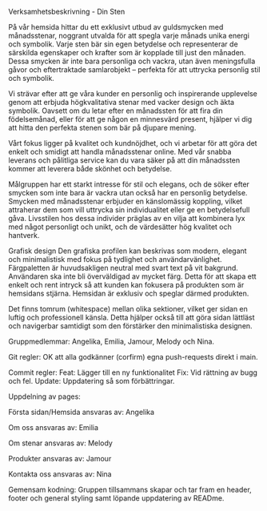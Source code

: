 Verksamhetsbeskrivning - Din Sten


På vår hemsida hittar du ett exklusivt utbud av guldsmycken med månadsstenar, noggrant utvalda för att spegla varje månads unika energi och symbolik. Varje sten bär sin egen betydelse och representerar de särskilda egenskaper och krafter som är kopplade till just den månaden. Dessa smycken är inte bara personliga och vackra, utan även meningsfulla gåvor och eftertraktade samlarobjekt – perfekta för att uttrycka personlig stil och symbolik.

Vi strävar efter att ge våra kunder en personlig och inspirerande upplevelse genom att erbjuda högkvalitativa stenar med vacker design och äkta symbolik. Oavsett om du letar efter en månadssten för att fira din födelsemånad, eller för att ge någon en minnesvärd present, hjälper vi dig att hitta den perfekta stenen som bär på djupare mening.

Vårt fokus ligger på kvalitet och kundnöjdhet, och vi arbetar för att göra det enkelt och smidigt att handla månadsstenar online. Med vår snabba leverans och pålitliga service kan du vara säker på att din månadssten kommer att leverera både skönhet och betydelse.

Målgruppen har ett starkt intresse för stil och elegans, och de söker efter smycken som inte bara är vackra utan också har en personlig betydelse. Smycken med månadsstenar erbjuder en känslomässig koppling, vilket attraherar dem som vill uttrycka sin individualitet eller ge en betydelsefull gåva. Livsstilen hos dessa individer präglas av en vilja att kombinera lyx med något personligt och unikt, och de värdesätter hög kvalitet och hantverk.


Grafisk design
Den grafiska profilen kan beskrivas som modern, elegant och minimalistisk med fokus på tydlighet och användarvänlighet. Färgpaletten är huvudsakligen neutral med svart text på vit bakgrund. Användaren ska inte bli överväldigad av mycket färg. Detta för att skapa ett enkelt och rent intryck så att kunden kan fokusera på produkten som är hemsidans stjärna. Hemsidan är exklusiv och speglar därmed produkten.

Det finns tomrum (whitespace) mellan olika sektioner, vilket ger sidan en luftig och professionell känsla. Detta hjälper också till att göra sidan lättläst och navigerbar samtidigt som den förstärker den minimalistiska designen. 




Gruppmedlemmar:
Angelika, Emilia, Jamour, Melody och Nina.


Git regler: OK att alla godkänner (corfirm) egna push-requests direkt i main. 


Commit regler: 
            Feat: Lägger till en ny funktionalitet 
            Fix: Vid rättning av bugg och fel. 
            Update: Uppdatering så som förbättringar.



Uppdelning av pages:

Första sidan/Hemsida ansvaras av: Angelika

Om oss ansvaras av: Emilia

Om stenar ansvaras av: Melody

Produkter ansvaras av: Jamour

Kontakta oss ansvaras av: Nina

Gemensam kodning: 
Gruppen tillsammans skapar och tar fram en header, footer och general styling samt löpande uppdatering av READme.

